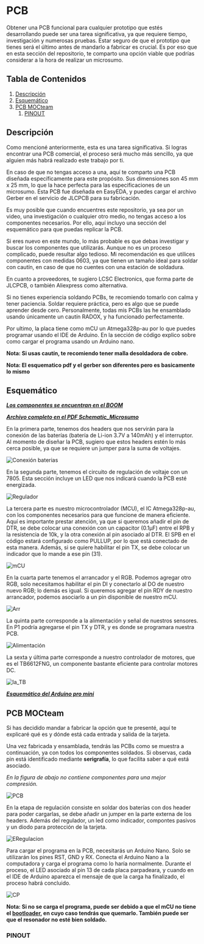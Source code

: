 # PCB
Obtener una PCB funcional para cualquier prototipo que estés desarrollando puede ser una tarea significativa, ya que requiere tiempo, investigación y numerosas pruebas. Estar seguro de que el prototipo que tienes será el último antes de mandarlo a fabricar es crucial. Es por eso que en esta sección del repositorio, te comparto una opción viable que podrías considerar a la hora de realizar un microsumo.

## Tabla de Contenidos
1. [Descripción](#descripción)
2. [Esquemático](#esquemático)
3. [PCB MOCteam](#pcb-mocteam)
   1. [PINOUT](#pinout)

## Descripción
Como mencioné anteriormente, esta es una tarea significativa. Si logras encontrar una PCB comercial, el proceso será mucho más sencillo, ya que alguien más habrá realizado este trabajo por ti.

En caso de que no tengas acceso a una, aquí te comparto una PCB diseñada específicamente para este propósito. Sus dimensiones son 45 mm x 25 mm, lo que la hace perfecta para las especificaciones de un microsumo. Esta PCB fue diseñada en EasyEDA, y puedes cargar el archivo Gerber en el servicio de JLCPCB para su fabricación.

Es muy posible que cuando encuentres este repositorio, ya sea por un video, una investigación o cualquier otro medio, no tengas acceso a los componentes necesarios. Por ello, aquí incluyo una sección del esquemático para que puedas replicar la PCB.

Si eres nuevo en este mundo, lo más probable es que debas investigar y buscar los componentes que utilizarás. Aunque no es un proceso complicado, puede resultar algo tedioso. Mi recomendación es que utilices componentes con medidas 0603, ya que tienen un tamaño ideal para soldar con cautín, en caso de que no cuentes con una estación de soldadura.

En cuanto a proveedores, te sugiero LCSC Electronics, que forma parte de JLCPCB, o también Aliexpress como alternativa.

Si no tienes experiencia soldando PCBs, te recomiendo tomarlo con calma y tener paciencia. Soldar requiere práctica, pero es algo que se puede aprender desde cero. Personalmente, todas mis PCBs las he ensamblado usando únicamente un cautín RADOX, y ha funcionado perfectamente. 

Por ultimo, la placa tiene como mCU un Atmega328p-au por lo que puedes programar usando el IDE de Arduino. En la sección de código explico sobre como cargar el programa usando un Arduino nano.

**Nota: Si usas cautín, te recomiendo tener malla desoldadora de cobre.**

**Nota: El esquematico pdf y el gerber son diferentes pero es basicamente lo mismo**

## Esquemático

[***Los componentes se encuentran en el BOOM***](BOM_Microsumo_30_11_2024_2024-12-15.csv)

[***Archivo completo en el PDF Schematic_Microsumo***](Schematic_Microsumo_30_11_2024_2024-12-15.pdf)

En la primera parte, tenemos dos headers que nos servirán para la conexión de las baterías (batería de Li-ion 3.7V a 140mAh) y el interruptor. Al momento de diseñar la PCB, sugiero que estos headers estén lo más cerca posible, ya que se requiere un jumper para la suma de voltajes.

![Conexión baterias](Figuras/esquematico_part1.png)

En la segunda parte, tenemos el circuito de regulación de voltaje con un 7805. Esta sección incluye un LED que nos indicará cuando la PCB esté energizada.

![Regulador](Figuras/esquematico_part2.png)

La tercera parte es nuestro microcontrolador (MCU), el IC Atmega328p-au, con los componentes necesarios para que funcione de manera eficiente. Aquí es importante prestar atención, ya que si queremos añadir el pin de DTR, se debe colocar una conexión con un capacitor (0.1µF) entre el RPB y la resistencia de 10k, y la otra conexión al pin asociado al DTR. El SPB en el código estará configurado como PULLUP, por lo que está conectado de esta manera. Además, si se quiere habilitar el pin TX, se debe colocar un indicador que lo mande a ese pin (31).

![mCU](Figuras/esquematico_part3.png)

En la cuarta parte tenemos el arrancador y el RGB. Podemos agregar otro RGB, solo necesitamos habilitar el pin DI y conectarlo al DO de nuestro nuevo RGB; lo demás es igual. Si queremos agregar el pin RDY de nuestro arrancador, podemos asociarlo a un pin disponible de nuestro mCU.

![Arr](Figuras/esquematico_part4.png)

La quinta parte corresponde a la alimentación y señal de nuestros sensores. En P1 podría agregarse el pin TX y DTR, y es donde se programara nuestra PCB.

![Alimentación](Figuras/esquematico_part5.png)

La sexta y última parte corresponde a nuestro controlador de motores, que es el TB6612FNG, un componente bastante eficiente para controlar motores DC.

![la_TB](Figuras/esquematico_part6.png)

[***Esquemático del Arduino pro mini***](https://www.arduino.cc/en/uploads/Main/Arduino-Pro-Mini-schematic.pdf)

## PCB MOCteam

Si has decidido mandar a fabricar la opción que te presenté, aquí te explicaré qué es y dónde está cada entrada y salida de la tarjeta.

Una vez fabricada y ensamblada, tendrás las PCBs como se muestra a continuación, ya con todos los componentes soldados. Si observas, cada pin está identificado mediante **serigrafía**, lo que facilita saber a qué está asociado. 

*En la figura de abajo no contiene componentes para una mejor compresión.*

![PCB](Figuras/PCB_MICRO_3D.png)

En la etapa de regulación consiste en soldar dos baterías con dos header para poder cargarlas, se debe añadir un jumper en la parte externa de los headers. Además del regulador, un led como indicador, compontes pasivos y un diodo para protección de la tarjeta.

![ERegulacion](Figuras/Regulacion_voltaje.png)

Para cargar el programa en la PCB, necesitarás un Arduino Nano. Solo se utilizarán los pines RST, GND y RX. Conecta el Arduino Nano a la computadora y carga el programa como lo haría normalmente. Durante el proceso, el LED asociado al pin 13 de cada placa parpadeara, y cuando en el IDE de Arduino aparezca el mensaje de que la carga ha finalizado, el proceso habrá concluido.

![CP](Figuras/CP.png)

**Nota: Si no se carga el programa, puede ser debido a que el mCU no tiene el [bootloader](https://tutoriales.rantec.mx/manual-para-cargar-bootloader-en-arduino/), en cuyo caso tendrás que quemarlo. También puede ser que el resonador no esté bien soldado.**

### PINOUT

